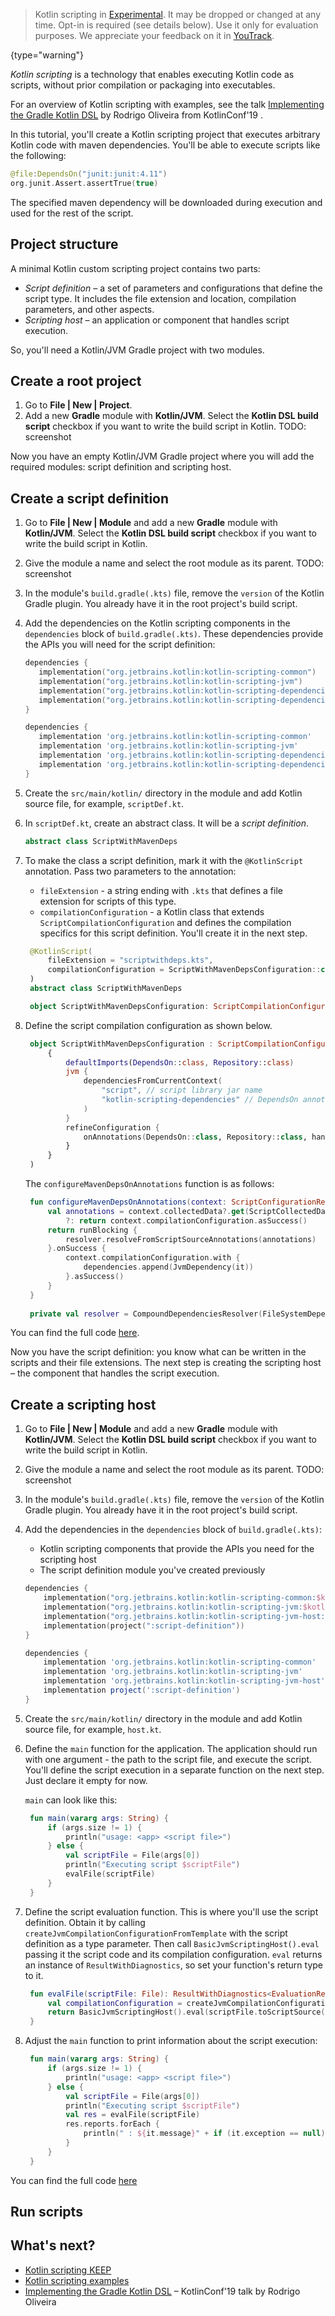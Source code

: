 [//]: # (title: Get started with Kotlin custom scripting – tutorial)

> Kotlin scripting in [Experimental](components-stability.md). It may be dropped or changed at any time.
> Opt-in is required (see details below). Use it only for evaluation purposes. We appreciate your feedback on it in [YouTrack](https://kotl.in/issue).
>
{type="warning"}

_Kotlin scripting_ is a technology that enables executing Kotlin code as scripts, without prior compilation or
packaging into executables.

For an overview of Kotlin scripting with examples, see the talk [Implementing the Gradle Kotlin DSL](https://kotlinconf.com/2019/talks/video/2019/126701/) 
by Rodrigo Oliveira from KotlinConf'19 .

In this tutorial, you'll create a Kotlin scripting project that executes arbitrary Kotlin code with maven dependencies.
You'll be able to execute scripts like the following:

```kotlin
@file:DependsOn("junit:junit:4.11")
org.junit.Assert.assertTrue(true)
```

The specified maven dependency will be downloaded during execution and used for the rest of the script.

## Project structure

A minimal Kotlin custom scripting project contains two parts:

* _Script definition_ – a set of parameters and configurations that define the script type. It includes the file extension
and location, compilation parameters, and other aspects.
* _Scripting host_ – an application or component that handles script execution.

So, you'll need a Kotlin/JVM Gradle project with two modules.

## Create a root project

1. Go to **File | New | Project**.
2. Add a new **Gradle** module with **Kotlin/JVM**. Select the **Kotlin DSL build script**
  checkbox if you want to write the build script in Kotlin.
  TODO: screenshot

Now you have an empty Kotlin/JVM Gradle project where you will add the required modules: script definition and scripting host.

## Create a script definition

1. Go to **File | New | Module** and add a new **Gradle** module with **Kotlin/JVM**. Select the **Kotlin DSL build script**
checkbox if you want to write the build script in Kotlin.

2. Give the module a name and select the root module as its parent.
TODO: screenshot

3. In the module's `build.gradle(.kts)` file, remove the `version` of the Kotlin Gradle plugin. You already have it in the
root project's build script.

4. Add the dependencies on the Kotlin scripting components in the `dependencies` block of `build.gradle(.kts)`. These dependencies
provide the APIs you will need for the script definition:

    <tabs group="build-script">
    <tab title="Kotlin" group-key="kotlin">

    ```kotlin
   dependencies {
       implementation("org.jetbrains.kotlin:kotlin-scripting-common")
       implementation("org.jetbrains.kotlin:kotlin-scripting-jvm")
       implementation("org.jetbrains.kotlin:kotlin-scripting-dependencies")
       implementation("org.jetbrains.kotlin:kotlin-scripting-dependencies-maven")
   }
    ```

    </tab>
    <tab title="Groovy" group-key="groovy">

    ```groovy
   dependencies {
       implementation 'org.jetbrains.kotlin:kotlin-scripting-common'
       implementation 'org.jetbrains.kotlin:kotlin-scripting-jvm'
       implementation 'org.jetbrains.kotlin:kotlin-scripting-dependencies'
       implementation 'org.jetbrains.kotlin:kotlin-scripting-dependencies-maven'
   }
    ```

   </tab>
   </tabs>

5. Create the `src/main/kotlin/` directory in the module and add Kotlin source file, for example, `scriptDef.kt`.

6. In `scriptDef.kt`, create an abstract class. It will be a _script definition_. 

    ```kotlin
    abstract class ScriptWithMavenDeps
    ```

7. To make the class a script definition, mark it with the `@KotlinScript` annotation. Pass two parameters to the annotation:
   * `fileExtension` - a string ending with `.kts` that defines a file extension for scripts of this type. 
   * `compilationConfiguration` - a Kotlin class that extends `ScriptCompilationConfiguration` and defines the compilation
    specifics for this script definition. You'll create it in the next step.

   ```kotlin
    @KotlinScript(
        fileExtension = "scriptwithdeps.kts",
        compilationConfiguration = ScriptWithMavenDepsConfiguration::class
    )
    abstract class ScriptWithMavenDeps

    object ScriptWithMavenDepsConfiguration: ScriptCompilationConfiguration()
   ```

8. Define the script compilation configuration as shown below. 

   ```kotlin
    object ScriptWithMavenDepsConfiguration : ScriptCompilationConfiguration(
        {
            defaultImports(DependsOn::class, Repository::class)
            jvm {
                dependenciesFromCurrentContext(
                    "script", // script library jar name
                    "kotlin-scripting-dependencies" // DependsOn annotation is taken from this jar
                )
            }
            refineConfiguration {
                onAnnotations(DependsOn::class, Repository::class, handler = ::configureMavenDepsOnAnnotations)
            }
        }
    )
   ```

   The `configureMavenDepsOnAnnotations` function is as follows:

   ```kotlin
    fun configureMavenDepsOnAnnotations(context: ScriptConfigurationRefinementContext): ResultWithDiagnostics<ScriptCompilationConfiguration> {
        val annotations = context.collectedData?.get(ScriptCollectedData.collectedAnnotations)?.takeIf { it.isNotEmpty() }
            ?: return context.compilationConfiguration.asSuccess()
        return runBlocking {
            resolver.resolveFromScriptSourceAnnotations(annotations)
        }.onSuccess {
            context.compilationConfiguration.with { 
                dependencies.append(JvmDependency(it))
            }.asSuccess()
        }
    }
    
    private val resolver = CompoundDependenciesResolver(FileSystemDependenciesResolver(), MavenDependenciesResolver())
   ```

You can find the full code [here](https://github.com/Kotlin/kotlin-script-examples/blob/master/jvm/basic/jvm-maven-deps/script/src/main/kotlin/org/jetbrains/kotlin/script/examples/jvm/resolve/maven/scriptDef.kt).

Now you have the script definition: you know what can be written in the scripts and their file extensions. The next step
is creating the scripting host – the component that handles the script execution. 

## Create a scripting host

1. Go to **File | New | Module** and add a new **Gradle** module with **Kotlin/JVM**. Select the **Kotlin DSL build script**
   checkbox if you want to write the build script in Kotlin.

2. Give the module a name and select the root module as its parent.
   TODO: screenshot

3. In the module's `build.gradle(.kts)` file, remove the `version` of the Kotlin Gradle plugin. You already have it in the
   root project's build script.

4. Add the dependencies in the `dependencies` block of `build.gradle(.kts)`:
   * Kotlin scripting components that provide the APIs you need for the scripting host
   * The script definition module you've created previously
    
   <tabs group="build-script">
   <tab title="Kotlin" group-key="kotlin">

   ```kotlin
   dependencies {
       implementation("org.jetbrains.kotlin:kotlin-scripting-common:$kotlinVersion")
       implementation("org.jetbrains.kotlin:kotlin-scripting-jvm:$kotlinVersion")
       implementation("org.jetbrains.kotlin:kotlin-scripting-jvm-host:$kotlinVersion")
       implementation(project(":script-definition"))
   }
   ```

   </tab>
   <tab title="Groovy" group-key="groovy">

   ```groovy
   dependencies {
       implementation 'org.jetbrains.kotlin:kotlin-scripting-common'
       implementation 'org.jetbrains.kotlin:kotlin-scripting-jvm'
       implementation 'org.jetbrains.kotlin:kotlin-scripting-jvm-host'
       implementation project(':script-definition')
   }
   ```

   </tab>
   </tabs>

5. Create the `src/main/kotlin/` directory in the module and add Kotlin source file, for example, `host.kt`.

6. Define the `main` function for the application. The application should run with one argument - the path to the script file,
  and execute the script. You'll define the script execution in a separate function on the next step. Just declare it empty for now.

   `main` can look like this:

   ```kotlin
    fun main(vararg args: String) {
        if (args.size != 1) {
            println("usage: <app> <script file>")
        } else {
            val scriptFile = File(args[0])
            println("Executing script $scriptFile")
            evalFile(scriptFile)
        }
    }
   ```

7. Define the script evaluation function. This is where you'll use the script definition. Obtain it by calling `createJvmCompilationConfigurationFromTemplate`
  with the script definition as a type parameter. Then call `BasicJvmScriptingHost().eval` passing it the script code and its
  compilation configuration. `eval` returns an instance of `ResultWithDiagnostics`, so set your function's return type to it.

   ```kotlin
    fun evalFile(scriptFile: File): ResultWithDiagnostics<EvaluationResult> {
        val compilationConfiguration = createJvmCompilationConfigurationFromTemplate<ScriptWithMavenDeps>()
        return BasicJvmScriptingHost().eval(scriptFile.toScriptSource(), compilationConfiguration, null)
    }
   ```

8. Adjust the `main` function to print information about the script execution:

   ```kotlin
    fun main(vararg args: String) {
        if (args.size != 1) {
            println("usage: <app> <script file>")
        } else {
            val scriptFile = File(args[0])
            println("Executing script $scriptFile")
            val res = evalFile(scriptFile)
            res.reports.forEach {
                println(" : ${it.message}" + if (it.exception == null) "" else ": ${it.exception}")
            }
        }
    }
   ```

You can find the full code [here](https://github.com/Kotlin/kotlin-script-examples/blob/master/jvm/basic/jvm-maven-deps/host/src/main/kotlin/org/jetbrains/kotlin/script/examples/jvm/resolve/maven/host/host.kt)

## Run scripts

## What's next?

* [Kotlin scripting KEEP](https://github.com/Kotlin/KEEP/blob/master/proposals/scripting-support.md)
* [Kotlin scripting examples](https://github.com/Kotlin/kotlin-script-examples)
* [Implementing the Gradle Kotlin DSL](https://kotlinconf.com/2019/talks/video/2019/126701/) – KotlinConf'19 talk by Rodrigo Oliveira